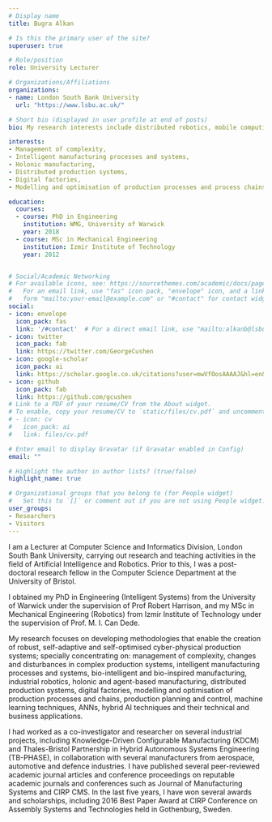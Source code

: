 ```yaml
---
# Display name
title: Bugra Alkan

# Is this the primary user of the site?
superuser: true

# Role/position
role: University Lecturer

# Organizations/Affiliations
organizations:
- name: London South Bank University
  url: "https://www.lsbu.ac.uk/"

# Short bio (displayed in user profile at end of posts)
bio: My research interests include distributed robotics, mobile computing and programmable matter.

interests:
- Management of complexity,
- Intelligent manufacturing processes and systems,
- Holonic manufacturing,
- Distributed production systems,
- Digital factories,
- Modelling and optimisation of production processes and process chains 

education:
  courses:
  - course: PhD in Engineering
    institution: WMG, University of Warwick
    year: 2018
  - course: MSc in Mechanical Engineering
    institution: Izmir Institute of Technology
    year: 2012


# Social/Academic Networking
# For available icons, see: https://sourcethemes.com/academic/docs/page-builder/#icons
#   For an email link, use "fas" icon pack, "envelope" icon, and a link in the
#   form "mailto:your-email@example.com" or "#contact" for contact widget.
social:
- icon: envelope
  icon_pack: fas
  link: '/#contact'  # For a direct email link, use "mailto:alkanb@lsbu.ac.uk".
- icon: twitter
  icon_pack: fab
  link: https://twitter.com/GeorgeCushen
- icon: google-scholar
  icon_pack: ai
  link: https://scholar.google.co.uk/citations?user=mwVfOosAAAAJ&hl=en&authuser=1
- icon: github
  icon_pack: fab
  link: https://github.com/gcushen
# Link to a PDF of your resume/CV from the About widget.
# To enable, copy your resume/CV to `static/files/cv.pdf` and uncomment the lines below.
# - icon: cv
#   icon_pack: ai
#   link: files/cv.pdf

# Enter email to display Gravatar (if Gravatar enabled in Config)
email: ""

# Highlight the author in author lists? (true/false)
highlight_name: true

# Organizational groups that you belong to (for People widget)
#   Set this to `[]` or comment out if you are not using People widget.
user_groups:
- Researchers
- Visitors
---
```

I am a Lecturer at Computer Science and Informatics Division, London South Bank University, carrying out research and teaching activities in the field of Artificial Intelligence and Robotics. Prior to this, I was a post-doctoral research fellow in the Computer Science Department at the University of Bristol. 

I obtained my PhD in Engineering (Intelligent Systems) from the University of Warwick under the supervision of Prof Robert Harrison, and my MSc in Mechanical Engineering (Robotics) from Izmir Institute of Technology under the supervision of Prof. M. I. Can Dede. 

My research focuses on developing methodologies that enable the creation of robust, self-adaptive and self-optimised cyber-physical production systems; specially concentrating on: management of complexity, changes and disturbances in complex production systems, intelligent manufacturing processes and systems, bio-intelligent and bio-inspired manufacturing, industrial robotics, holonic and agent-based manufacturing, distributed production systems, digital factories, modelling and optimisation of production processes and chains, production planning and control, machine learning techniques, ANNs, hybrid AI techniques and their technical and business applications.

I had worked as a co-investigator and researcher on several industrial projects, including Knowledge-Driven Configurable Manufacturing (KDCM) and Thales-Bristol Partnership in Hybrid Autonomous Systems Engineering (TB-PHASE), in collaboration with several manufacturers from aerospace, automotive and defence industries. I have published several peer-reviewed academic journal articles and conference proceedings on reputable academic journals and conferences such as Journal of Manufacturing Systems and CIRP CMS. In the last five years, I have won several awards and scholarships, including 2016 Best Paper Award at CIRP Conference on Assembly Systems and Technologies held in Gothenburg, Sweden.
